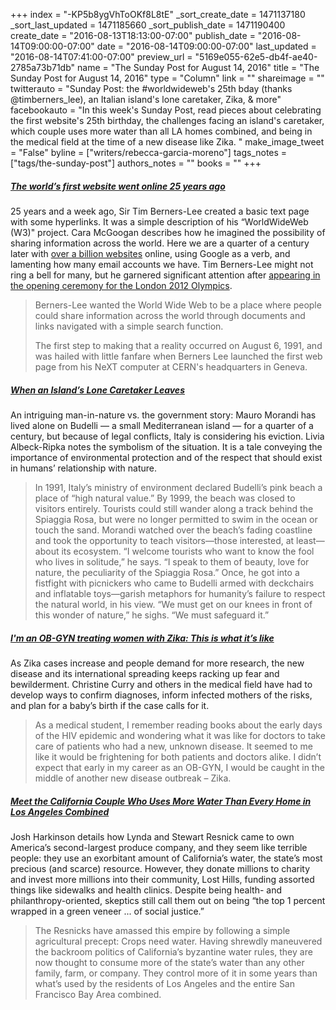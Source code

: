 +++
index = "-KP5b8ygVhToOKf8L8tE"
_sort_create_date = 1471137180
_sort_last_updated = 1471185660
_sort_publish_date = 1471190400
create_date = "2016-08-13T18:13:00-07:00"
publish_date = "2016-08-14T09:00:00-07:00"
date = "2016-08-14T09:00:00-07:00"
last_updated = "2016-08-14T07:41:00-07:00"
preview_url = "5169e055-62e5-db4f-ae40-2785a73b71db"
name = "The Sunday Post for August 14, 2016"
title = "The Sunday Post for August 14, 2016"
type = "Column"
link = ""
shareimage = ""
twitterauto = "Sunday Post: the #worldwideweb's 25th bday (thanks @timberners_lee), an Italian island's lone caretaker, Zika, & more"
facebookauto = "In this week's Sunday Post, read pieces about celebrating the first website's 25th birthday, the challenges facing an island's caretaker, which couple uses more water than all LA homes combined, and being in the medical field at the time of a new disease like Zika. "
make_image_tweet = "False"
byline = ["writers/rebecca-garcia-moreno"]
tags_notes = ["tags/the-sunday-post"]
authors_notes = ""
books = ""
+++
<h5><a href="http://www.telegraph.co.uk/technology/2016/08/06/the-worlds-first-website-went-online-25-years-ago-today/" title="The world’s first website went online 25 years ago">The world’s first website went online 25 years ago</a></h5>

25 years and a week ago, Sir Tim Berners-Lee created a basic text page with some hyperlinks. It was a simple description of his “WorldWideWeb (W3)" project. Cara McGoogan describes how he imagined the possibility of sharing information across the world. Here we are a quarter of a century later with [over a billion websites](http://www.internetlivestats.com/total-number-of-websites/) online, using Google as a verb, and lamenting how many email accounts we have. Tim Berners-Lee might not ring a bell for many, but he garnered significant attention after [appearing in the opening ceremony for the London 2012 Olympics](http://www.huffingtonpost.com/2012/07/28/tim-berners-lee-lee-london-2012-olympics-opening-ceremony_n_1714256.html).

<blockquote>
<p>Berners-Lee wanted the World Wide Web to be a place where people could share information across the world through documents and links navigated with a simple search function.</p>
<p>The first step to making that a reality occurred on August 6, 1991, and was hailed with little fanfare when Berners Lee launched the first web page from his NeXT computer at CERN's headquarters in Geneva.</p>
</blockquote> 

<h5><a href="http://www.theatlantic.com/international/archive/2016/08/italy-mediterranean-budelli-environment/495521/" title="When an Island’s Lone Caretaker Leaves">When an Island’s Lone Caretaker Leaves</a></h5>

An intriguing man-in-nature vs. the government story: Mauro Morandi has lived alone on Budelli — a small Mediterranean island — for a quarter of a century, but because of legal conflicts, Italy is considering his eviction. Livia Albeck-Ripka notes the symbolism of the situation. It is a tale conveying the importance of environmental protection and of the respect that should exist in humans’ relationship with nature. 

<blockquote>
In 1991, Italy’s ministry of environment declared Budelli’s pink beach a place of “high natural value.” By 1999, the beach was closed to visitors entirely. Tourists could still wander along a track behind the Spiaggia Rosa, but were no longer permitted to swim in the ocean or touch the sand. Morandi watched over the beach’s fading coastline and took the opportunity to teach visitors—those interested, at least—about its ecosystem. “I welcome tourists who want to know the fool who lives in solitude,” he says. “I speak to them of beauty, love for nature, the peculiarity of the Spiaggia Rosa.” Once, he got into a fistfight with picnickers who came to Budelli armed with deckchairs and inflatable toys—garish metaphors for humanity’s failure to respect the natural world, in his view. “We must get on our knees in front of this wonder of nature,” he sighs. “We must safeguard it.”
</blockquote> 

<h5><a href="https://theconversation.com/im-an-ob-gyn-treating-women-with-zika-this-is-what-its-like-62463" title="I'm an OB-GYN treating women with Zika: This is what it’s like">I'm an OB-GYN treating women with Zika: This is what it’s like</a></h5>

As Zika cases increase and people demand for more research, the new disease and its international spreading keeps racking up fear and bewilderment. Christine Curry and others in the medical field have had to develop ways to confirm diagnoses, inform infected mothers of the risks, and plan for a baby’s birth if the case calls for it.  

<blockquote>
As a medical student, I remember reading books about the early days of the HIV epidemic and wondering what it was like for doctors to take care of patients who had a new, unknown disease. It seemed to me like it would be frightening for both patients and doctors alike. I didn’t expect that early in my career as an OB-GYN, I would be caught in the middle of another new disease outbreak – Zika.
</blockquote>

<h5><a href="http://www.motherjones.com/environment/2016/04/lynda-stewart-resnick-california-water" title="Meet the California Couple Who Uses More Water Than Every Home in Los Angeles Combined">Meet the California Couple Who Uses More Water Than Every Home in Los Angeles Combined</a></h5>

Josh Harkinson details how Lynda and Stewart Resnick came to own America’s second-largest produce company, and they seem like terrible people: they use an exorbitant amount of California’s water, the state’s most precious (and scarce) resource. However, they donate millions to charity and invest more millions into their community, Lost Hills, funding assorted things like sidewalks and health clinics. Despite being health- and philanthropy-oriented, skeptics still call them out on being “the top 1 percent wrapped in a green veneer ... of social justice.”

<blockquote>
The Resnicks have amassed this empire by following a simple agricultural precept: Crops need water. Having shrewdly maneuvered the backroom politics of California’s byzantine water rules, they are now thought to consume more of the state’s water than any other family, farm, or company. They control more of it in some years than what’s used by the residents of Los Angeles and the entire San Francisco Bay Area combined.
</blockquote>